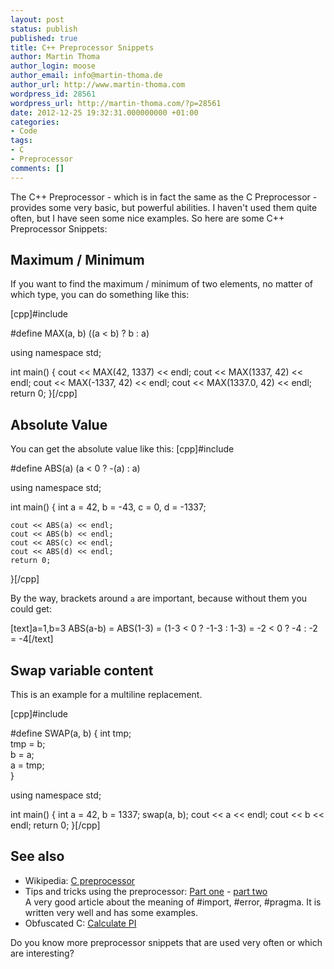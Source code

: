```yaml
---
layout: post
status: publish
published: true
title: C++ Preprocessor Snippets
author: Martin Thoma
author_login: moose
author_email: info@martin-thoma.de
author_url: http://www.martin-thoma.com
wordpress_id: 28561
wordpress_url: http://martin-thoma.com/?p=28561
date: 2012-12-25 19:32:31.000000000 +01:00
categories:
- Code
tags:
- C
- Preprocessor
comments: []
---
```

The C++ Preprocessor - which is in fact the same as the C Preprocessor - provides some very basic, but powerful abilities. I haven't used them quite often, but I have seen some nice examples. So here are some C++ Preprocessor Snippets:
<h2>Maximum / Minimum</h2>
If you want to find the maximum / minimum of two elements, no matter of which type, you can do something like this:

[cpp]#include <iostream>

#define MAX(a, b) ((a < b) ? b : a)

using namespace std;

int main() {
	cout << MAX(42, 1337) << endl;
	cout << MAX(1337, 42) << endl;
	cout << MAX(-1337, 42) << endl;
	cout << MAX(1337.0, 42) << endl;
	return 0;
}[/cpp]

<h2>Absolute Value</h2>
You can get the absolute value like this:
[cpp]#include <iostream>

#define ABS(a) (a < 0 ? -(a) : a)

using namespace std;

int main() {
	int a = 42, b = -43, c = 0, d = -1337;

	cout << ABS(a) << endl;
	cout << ABS(b) << endl;
	cout << ABS(c) << endl;
	cout << ABS(d) << endl;
	return 0;
}[/cpp]

By the way, brackets around <code>a</code> are important, because without them you could get:

[text]a=1,b=3
ABS(a-b) = ABS(1-3) = (1-3 < 0 ? -1-3 : 1-3) = -2 < 0 ? -4 : -2 = -4[/text]

<h2>Swap variable content</h2>
This is an example for a multiline replacement.

[cpp]#include <iostream>

#define SWAP(a, b)  {	int tmp; \
						tmp = b; \
						b = a;   \
						a = tmp; \
					}

using namespace std;

int main() {
	int a = 42, b = 1337;
	swap(a, b);
	cout << a << endl;
	cout << b << endl;
	return 0;
}[/cpp]
<h2>See also</h2>
<ul>
	<li>Wikipedia: <a href="http://en.wikipedia.org/wiki/C_preprocessor">C preprocessor</a></li>
    <li>Tips and tricks using the preprocessor: <a href="http://www.iar.com/Global/Resources/Developers_Toolbox/C_Cplusplus_Programming/Tips%20and%20tricks%20using%20the%20preprocessor%20(part%20one).pdf">Part one</a> - <a href="http://www.iar.com/Global/Resources/Developers_Toolbox/C_Cplusplus_Programming/Tips%20and%20tricks%20using%20the%20preprocessor%20(part%20two).pdf">part two</a><br/>
A very good article about the meaning of #import, #error, #pragma. It is written very well and has some examples.</li>
    <li>Obfuscated C: <a href="http://www.cise.ufl.edu/~manuel/obfuscate/pi.c">Calculate PI</a></li>
</ul>

Do you know more preprocessor snippets that are used very often or which are interesting?
